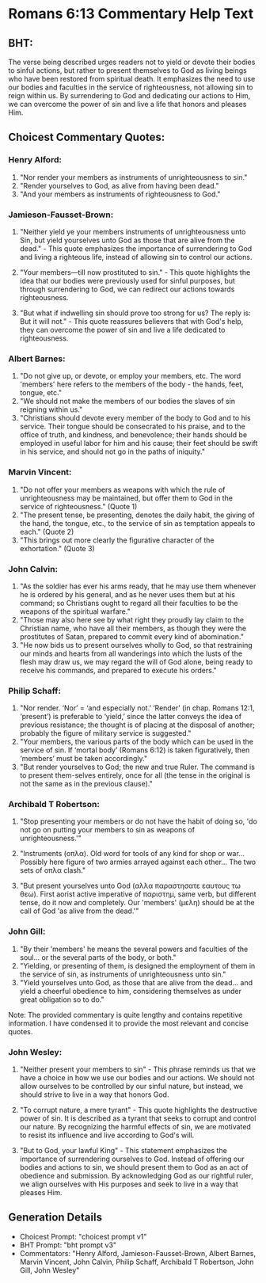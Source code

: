# Romans 6:13 Commentary Help Text

## BHT:
The verse being described urges readers not to yield or devote their bodies to sinful actions, but rather to present themselves to God as living beings who have been restored from spiritual death. It emphasizes the need to use our bodies and faculties in the service of righteousness, not allowing sin to reign within us. By surrendering to God and dedicating our actions to Him, we can overcome the power of sin and live a life that honors and pleases Him.

## Choicest Commentary Quotes:
### Henry Alford:
1. "Nor render your members as instruments of unrighteousness to sin."
2. "Render yourselves to God, as alive from having been dead."
3. "And your members as instruments of righteousness to God."

### Jamieson-Fausset-Brown:
1. "Neither yield ye your members instruments of unrighteousness unto Sin, but yield yourselves unto God as those that are alive from the dead." - This quote emphasizes the importance of surrendering to God and living a righteous life, instead of allowing sin to control our actions.

2. "Your members—till now prostituted to sin." - This quote highlights the idea that our bodies were previously used for sinful purposes, but through surrendering to God, we can redirect our actions towards righteousness.

3. "But what if indwelling sin should prove too strong for us? The reply is: But it will not." - This quote reassures believers that with God's help, they can overcome the power of sin and live a life dedicated to righteousness.

### Albert Barnes:
1. "Do not give up, or devote, or employ your members, etc. The word 'members' here refers to the members of the body - the hands, feet, tongue, etc."
2. "We should not make the members of our bodies the slaves of sin reigning within us."
3. "Christians should devote every member of the body to God and to his service. Their tongue should be consecrated to his praise, and to the office of truth, and kindness, and benevolence; their hands should be employed in useful labor for him and his cause; their feet should be swift in his service, and should not go in the paths of iniquity."

### Marvin Vincent:
1. "Do not offer your members as weapons with which the rule of unrighteousness may be maintained, but offer them to God in the service of righteousness." (Quote 1)
2. "The present tense, be presenting, denotes the daily habit, the giving of the hand, the tongue, etc., to the service of sin as temptation appeals to each." (Quote 2)
3. "This brings out more clearly the figurative character of the exhortation." (Quote 3)

### John Calvin:
1. "As the soldier has ever his arms ready, that he may use them whenever he is ordered by his general, and as he never uses them but at his command; so Christians ought to regard all their faculties to be the weapons of the spiritual warfare."
2. "Those may also here see by what right they proudly lay claim to the Christian name, who have all their members, as though they were the prostitutes of Satan, prepared to commit every kind of abomination."
3. "He now bids us to present ourselves wholly to God, so that restraining our minds and hearts from all wanderings into which the lusts of the flesh may draw us, we may regard the will of God alone, being ready to receive his commands, and prepared to execute his orders."

### Philip Schaff:
1. "Nor render. ‘Nor’ = ‘and especially not.’ ‘Render’ (in chap. Romans 12:1, ‘present’) is preferable to ‘yield,’ since the latter conveys the idea of previous resistance; the thought is of placing at the disposal of another; probably the figure of military service is suggested."
2. "Your members, the various parts of the body which can be used in the service of sin. If ‘mortal body’ (Romans 6:12) is taken figuratively, then ‘members’ must be taken accordingly."
3. "But render yourselves to God; the new and true Ruler. The command is to present them-selves entirely, once for all (the tense in the original is not the same as in the previous clause)."

### Archibald T Robertson:
1. "Stop presenting your members or do not have the habit of doing so, 'do not go on putting your members to sin as weapons of unrighteousness.'" 

2. "Instruments (οπλα). Old word for tools of any kind for shop or war... Possibly here figure of two armies arrayed against each other... The two sets of οπλα clash."

3. "But present yourselves unto God (αλλα παραστησατε εαυτους τω θεω). First aorist active imperative of παριστημ, same verb, but different tense, do it now and completely. Our 'members' (μελη) should be at the call of God 'as alive from the dead.'"

### John Gill:
1. "By their 'members' he means the several powers and faculties of the soul... or the several parts of the body, or both."
2. "Yielding, or presenting of them, is designed the employment of them in the service of sin, as instruments of unrighteousness unto sin."
3. "Yield yourselves unto God, as those that are alive from the dead... and yield a cheerful obedience to him, considering themselves as under great obligation so to do."

Note: The provided commentary is quite lengthy and contains repetitive information. I have condensed it to provide the most relevant and concise quotes.

### John Wesley:
1. "Neither present your members to sin" - This phrase reminds us that we have a choice in how we use our bodies and our actions. We should not allow ourselves to be controlled by our sinful nature, but instead, we should strive to live in a way that honors God.

2. "To corrupt nature, a mere tyrant" - This quote highlights the destructive power of sin. It is described as a tyrant that seeks to corrupt and control our nature. By recognizing the harmful effects of sin, we are motivated to resist its influence and live according to God's will.

3. "But to God, your lawful King" - This statement emphasizes the importance of surrendering ourselves to God. Instead of offering our bodies and actions to sin, we should present them to God as an act of obedience and submission. By acknowledging God as our rightful ruler, we align ourselves with His purposes and seek to live in a way that pleases Him.


## Generation Details
- Choicest Prompt: "choicest prompt v1"
- BHT Prompt: "bht prompt v3"
- Commentators: "Henry Alford, Jamieson-Fausset-Brown, Albert Barnes, Marvin Vincent, John Calvin, Philip Schaff, Archibald T Robertson, John Gill, John Wesley"

